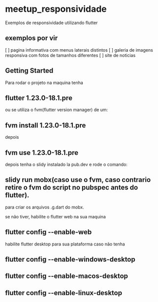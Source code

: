 # meetup_responsividade

Exemplos de responsividade utilizando flutter

## exemplos por vir
[ ] pagina informativa com menus laterais distintos
[ ] galeria de imagens responsiva com fotos de tamanhos diferentes
[ ] site de noticias

## Getting Started

Para rodar o projeto na maquina tenha

## flutter 1.23.0-18.1.pre

ou se utiliza o fvm(flutter version manager) de um:

## fvm install 1.23.0-18.1.pre

depois

## fvm use 1.23.0-18.1.pre

depois tenha o slidy instalado la pub.dev e rode o comando:

## slidy run mobx(caso use o fvm, caso contrario retire o fvm do script no pubspec antes do flutter).

para criar os arquivos .g.dart do mobx.

se não tiver, habilite o flutter web na sua maquina

## flutter config --enable-web

habilite flutter desktop para sua plataforma caso não tenha

## flutter config --enable-windows-desktop

## flutter config --enable-macos-desktop

## flutter config --enable-linux-desktop
